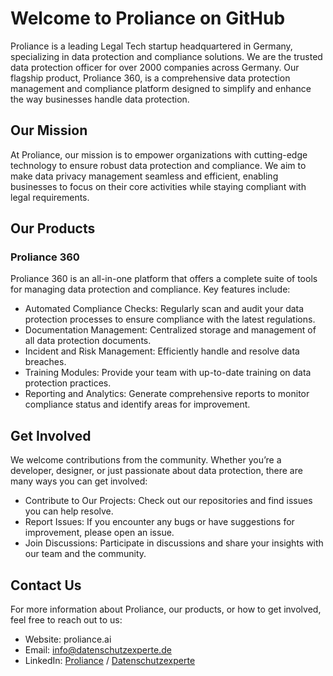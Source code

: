 # Welcome to Proliance on GitHub

Proliance is a leading Legal Tech startup headquartered in Germany, specializing in data protection and compliance solutions. We are the trusted data protection officer for over 2000 companies across Germany. Our flagship product, Proliance 360, is a comprehensive data protection management and compliance platform designed to simplify and enhance the way businesses handle data protection.

## Our Mission

At Proliance, our mission is to empower organizations with cutting-edge technology to ensure robust data protection and compliance. We aim to make data privacy management seamless and efficient, enabling businesses to focus on their core activities while staying compliant with legal requirements.

## Our Products

### Proliance 360

Proliance 360 is an all-in-one platform that offers a complete suite of tools for managing data protection and compliance. Key features include:

- Automated Compliance Checks: Regularly scan and audit your data protection processes to ensure compliance with the latest regulations.
- Documentation Management: Centralized storage and management of all data protection documents.
- Incident and Risk Management: Efficiently handle and resolve data breaches.
- Training Modules: Provide your team with up-to-date training on data protection practices.
- Reporting and Analytics: Generate comprehensive reports to monitor compliance status and identify areas for improvement.


## Get Involved

We welcome contributions from the community. Whether you’re a developer, designer, or just passionate about data protection, there are many ways you can get involved:

- Contribute to Our Projects: Check out our repositories and find issues you can help resolve.
- Report Issues: If you encounter any bugs or have suggestions for improvement, please open an issue.
- Join Discussions: Participate in discussions and share your insights with our team and the community.

## Contact Us

For more information about Proliance, our products, or how to get involved, feel free to reach out to us:

- Website: proliance.ai
- Email: info@datenschutzexperte.de
- LinkedIn: [Proliance](https://www.linkedin.com/company/proliance-gmbh) / [Datenschutzexperte](https://www.linkedin.com/company/datenschutzexperte.de)

